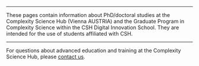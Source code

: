 <!-- phd program info pages created 13112023 for complexity science hub • digital school of innovation • crc -->
---
These pages contain information about PhD/doctoral studies at the Complexity Science Hub (Vienna AUSTRIA) and the Graduate Program in Complexity Science within the CSH Digital Innovation School. They are intended for the use of students affiliated with CSH.

---
For questions about advanced education and training at the Complexity Science Hub, please [contact us](mailto:cowan@csh.ac.at).

